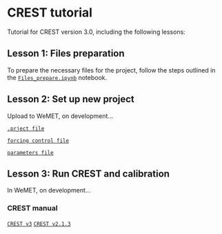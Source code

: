 # CREST tutorial
Tutorial for CREST version 3.0, including the following lessons:

## Lesson 1: Files preparation

To prepare the necessary files for the project, follow the steps outlined in the [`Files_prepare.ipynb`](./Files_prepare.ipynb) notebook.

## Lesson 2: Set up new project

Upload to WeMET, on development...

[`.prject file`](./control_file_template/project_file.md)

[`forcing control file`](./control_file_template/forcing_control_file.md)

[`parameters file`](./control_file_template/parameters_file.md)

## Lesson 3: Run CREST and calibration

In WeMET, on development...


### CREST manual
[`CREST v3`](./manual/CREST_User_Manual_v3.pdf)
[`CREST v2.1.3`](./manual/CREST_User_Manual_v2_1_3.pdf)
